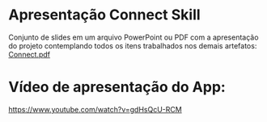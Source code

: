 # Apresentação Connect Skill

Conjunto de slides em um arquivo PowerPoint ou PDF com a apresentação do projeto contemplando todos os itens trabalhados nos demais artefatos:
[Connect.pdf](https://github.com/user-attachments/files/15946637/Connect.pdf)

# Vídeo de apresentação do App:

https://www.youtube.com/watch?v=gdHsQcU-RCM

